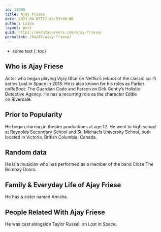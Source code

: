 ```yaml
---
id: 13099
title: Ajay Friese
date: 2021-04-07T12:48:53+00:00
author: Laima
layout: post
guid: https://ukdataservers.com/ajay-friese/
permalink: /04/07/ajay-friese/
---
```


* some text
{: toc}


## Who is Ajay Friese
                  
                  
                  
Actor who began playing Vijay Dhar on Netflix&#8217;s reboot of the classic sci-fi series Lost in Space in 2018. He is also known for his roles as Parker onReBoot: The Guardian Code and Farson on Dirk Gently&#8217;s Holistic Detective Agency. He has a recurring role as the character Eddie on Riverdale. 
                  
              
            
              
            
                
                
                
## Prior to Popularity
                  
                  
                  
He began starring in theater productions at age 12. He went to high school at Reynolds Secondary School and St. Michaels University School, both located in Victoria, British Columbia, Canada. 
                  
              
            
              
            
                
                
                
## Random data
                  
                  
                  
He is a musician who has performed as a member of the band Close The Bombay Doors. 
                  
              
            
              
            
                
                
                
## Family & Everyday Life of Ajay Friese
                  
                  
                  
He has a sister named Amisha. 
                  
              
            
              
            
                
                
                
## People Related With Ajay Friese
                  
                  
                  
He was cast alongside Taylor Russell on Lost in Space. 
                  
              
            
              
            
                
              
            
              
              
            
            
              
            
          
          
          